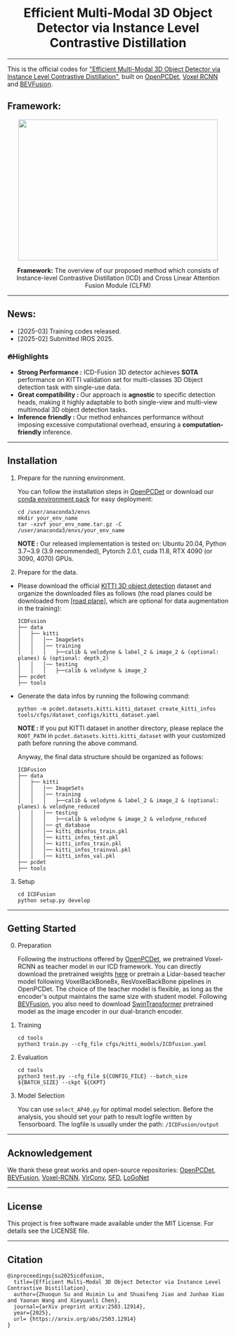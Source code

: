 <div align="center">

# Efficient Multi-Modal 3D Object Detector via Instance Level Contrastive Distillation

</div>

---

This is the official codes for ["Efficient Multi-Modal 3D Object Detector via Instance Level Contrastive Distillation"](https://arxiv.org/abs/2503.12914), built on [OpenPCDet](https://github.com/open-mmlab/OpenPCDet), [Voxel RCNN](https://github.com/djiajunustc/Voxel-R-CNN) and [BEVFusion](https://github.com/mit-han-lab/bevfusion).

## Framework:
<p align="center">
  <img src="docs/framework1.png" width="95%" height="320">
</p>
<p align="center"><b>Framework:</b> The overview of our proposed method which consists of Instance-level Contrastive Distillation (ICD) and Cross Linear Attention Fusion Module (CLFM)</p>

---

## News:
- [2025-03] Training codes released.
- [2025-02] Submitted IROS 2025.

### 🔥Highlights
* **Strong Performance :** ICD-Fusion 3D detector achieves **SOTA** performance on KITTI validation set for multi-classes 3D Object detection task with single-use data.
* **Great compatibility :** Our approach is **agnostic** to specific detection heads, making it highly adaptable to both single-view and multi-view multimodal 3D object detection tasks.
* **Inference friendly :** Our method enhances performance without imposing excessive computational overhead, ensuring a **computation-friendly** inference.
---

## Installation
1.  Prepare for the running environment.

    You can  follow the installation steps in [OpenPCDet](https://github.com/open-mmlab/OpenPCDet) or download our [conda environment pack](https://pan.baidu.com/s/1uvVdnXWiU57W0tTQeFzMXg?pwd=9264) for easy deployment:

    ```
    cd /user/anaconda3/envs
    mkdir your_env_name
    tar -xzvf your_env_name.tar.gz -C /user/anaconda3/envs/your_env_name
    ```
    
    **NOTE :** Our released implementation is tested on: Ubuntu 20.04, Python 3.7~3.9 (3.9 recommended), Pytorch 2.0.1, cuda 11.8, RTX 4090 (or 3090, 4070) GPUs.


2. Prepare for the data.

* Please download the official [KITTI 3D object detection](http://www.cvlibs.net/datasets/kitti/eval_object.php?obj_benchmark=3d) dataset and organize the downloaded files as follows (the road planes could be downloaded from [[road plane]](https://drive.google.com/file/d/1d5mq0RXRnvHPVeKx6Q612z0YRO1t2wAp/view?usp=sharing), which are optional for data augmentation in the training):
    ```
    ICDFusion
    ├── data
    │   ├── kitti
    │   │   │── ImageSets
    │   │   │── training
    │   │   │   ├──calib & velodyne & label_2 & image_2 & (optional: planes) & (optional: depth_2)
    │   │   │── testing
    │   │   │   ├──calib & velodyne & image_2
    ├── pcdet
    ├── tools
    ```
* Generate the data infos by running the following command: 
    ```
    python -m pcdet.datasets.kitti.kitti_dataset create_kitti_infos tools/cfgs/dataset_configs/kitti_dataset.yaml
    ```
    **NOTE :** If you put KITTI dataset in another directory, please replace the `ROOT_PATH` in `pcdet.datasets.kitti.kitti_dataset` with your customized path before running the above command. 

    Anyway, the final data structure should be organized as follows:

    ```
    ICDFusion
    ├── data
    │   ├── kitti
    │   │   │── ImageSets
    │   │   │── training
    │   │   │   ├──calib & velodyne & label_2 & image_2 & (optional: planes) & velodyne_reduced
    │   │   │── testing
    │   │   │   ├──calib & velodyne & image_2 & velodyne_reduced
    │   │   │── gt_database
    │   │   │── kitti_dbinfos_train.pkl
    │   │   │── kitti_infos_test.pkl
    │   │   │── kitti_infos_train.pkl
    │   │   │── kitti_infos_trainval.pkl
    │   │   │── kitti_infos_val.pkl
    ├── pcdet
    ├── tools
    ```

3. Setup
    ```
    cd ICDFusion
    python setup.py develop
    ```
---

## Getting Started
0. Preparation

    Following the instructions offered by [OpenPCDet](https://github.com/open-mmlab/OpenPCDet), we pretrained Voxel-RCNN as teacher model in our ICD framework. You can directly download the pretrained weights [here](https://drive.google.com/file/d/1oFARXaxVI17nXVM2nYYqLt84ju93YUxK/view?usp=sharing) or pretrain a Lidar-based teacher model following VoxelBackBone8x, ResVoxelBackBone pipelines in OpenPCDet. The choice of the teacher model is flexible, as long as the encoder's output maintains the same size with student model. Following [BEVFusion](https://github.com/mit-han-lab/bevfusion), you also need to download [SwinTransformer](https://drive.google.com/file/d/1pi-cNsO1yOPdPsY2fkKo9lVDtpmYSJ5w/view?usp=sharing) pretrained model as the image encoder in our dual-branch encoder.

1. Training
    ```
    cd tools
    python3 train.py --cfg_file cfgs/kitti_models/ICDfusion.yaml
    ```

2. Evaluation 
    ```
    cd tools
    python3 test.py --cfg_file ${CONFIG_FILE} --batch_size ${BATCH_SIZE} --ckpt ${CKPT}
    ```

3. Model Selection
    
    You can use `select_AP40.py` for optimal model selection. Before the analysis, you should set your path to result logfile written by Tensorboard. The logfile is usually under the path: `/ICDFusion/output`

---

## Acknowledgement

We thank these great works and open-source repositories: [OpenPCDet](https://github.com/open-mmlab/OpenPCDet), [BEVFusion](https://github.com/mit-han-lab/bevfusion), [Voxel-RCNN](https://github.com/djiajunustc/Voxel-R-CNN), [VirConv](https://github.com/hailanyi/VirConv), [SFD](https://github.com/LittlePey/SFD), [LoGoNet](https://github.com/PJLab-ADG/LoGoNet)

---

## License
This project is free software made available under the MIT License. For details see the LICENSE file.

---

## Citation
```
@inproceedings{su2025icdfusion,
  title={Efficient Multi-Modal 3D Object Detector via Instance Level Contrastive Distillation},
  author={Zhuoqun Su and Huimin Lu and Shuaifeng Jiao and Junhao Xiao and Yaonan Wang and Xieyuanli Chen},
  journal={arXiv preprint arXiv:2503.12914},
  year={2025},
  url= {https://arxiv.org/abs/2503.12914}
}
```
